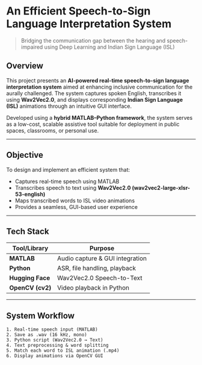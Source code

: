 # An Efficient Speech-to-Sign Language Interpretation System 

> Bridging the communication gap between the hearing and speech-impaired using Deep Learning and Indian Sign Language (ISL)

## Overview

This project presents an **AI-powered real-time speech-to-sign language interpretation system** aimed at enhancing inclusive communication for the aurally challenged. The system captures spoken English, transcribes it using **Wav2Vec2.0**, and displays corresponding **Indian Sign Language (ISL)** animations through an intuitive GUI interface.

Developed using a **hybrid MATLAB–Python framework**, the system serves as a low-cost, scalable assistive tool suitable for deployment in public spaces, classrooms, or personal use.

---

## Objective

To design and implement an efficient system that:
- Captures real-time speech using MATLAB
- Transcribes speech to text using **Wav2Vec2.0 (wav2vec2-large-xlsr-53-english)**
- Maps transcribed words to ISL video animations
- Provides a seamless, GUI-based user experience

---

## Tech Stack

| Tool/Library     | Purpose                         |
|------------------|---------------------------------|
| **MATLAB**       | Audio capture & GUI integration |
| **Python**       | ASR, file handling, playback    |
| **Hugging Face** | Wav2Vec2.0 Speech-to-Text       |
| **OpenCV (cv2)** | Video playback in Python        |

---

## System Workflow

```text
1. Real-time speech input (MATLAB)
2. Save as .wav (16 kHz, mono)
️3. Python script (Wav2Vec2.0 → Text)
️4. Text preprocessing & word splitting
️5. Match each word to ISL animation (.mp4)
6. Display animations via OpenCV GUI
